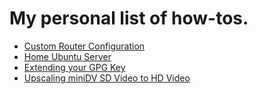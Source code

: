 # My personal list of how-tos.

* [Custom Router Configuration](router/router.md)
* [Home Ubuntu Server](ubuntu-mediabox/setup.md)
* [Extending your GPG Key](gpg/gpg.extend.md)
* [Upscaling miniDV SD Video to HD Video](upscaling/minidv2hd.md)
